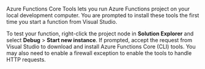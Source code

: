 Azure Functions Core Tools lets you run Azure Functions project on your local development computer. You are prompted to install these tools the first time you start a function from Visual Studio.  

To test your function, right-click the project node in **Solution Explorer** and select **Debug** > **Start new instance**. If prompted, accept the request from Visual Studio to download and install Azure Functions Core (CLI) tools.  You may also need to enable a firewall exception to enable the tools to handle HTTP requests.